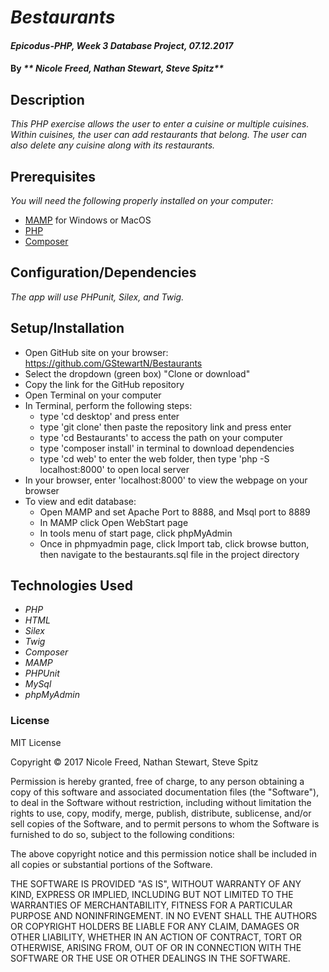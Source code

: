 # _Bestaurants_

#### _Epicodus-PHP, Week 3 Database Project, 07.12.2017_

#### By _** Nicole Freed, Nathan Stewart, Steve Spitz**_

## Description

_This PHP exercise allows the user to enter a cuisine or multiple cuisines. Within cuisines, the user can add restaurants that belong. The user can also delete any cuisine along with its restaurants._

## Prerequisites

_You will need the following properly installed on your computer:_

* [MAMP](https://www.mamp.info/en/) for Windows or MacOS
* [PHP](https://secure.php.net/)
* [Composer](https://getcomposer.org/)

## Configuration/Dependencies

_The app will use PHPunit,  Silex, and Twig._

## Setup/Installation

* Open GitHub site on your browser: https://github.com/GStewartN/Bestaurants
* Select the dropdown (green box) "Clone or download"
* Copy the link for the GitHub repository
* Open Terminal on your computer
* In Terminal, perform the following steps:
  * type 'cd desktop' and press enter
  * type 'git clone' then paste the repository link and press enter
  * type 'cd Bestaurants' to access the path on your computer
  * type 'composer install' in terminal to download dependencies
  * type 'cd web' to enter the web folder, then type 'php -S localhost:8000' to open local server
* In your browser, enter 'localhost:8000' to view the webpage on your browser
* To view and edit database:
  * Open MAMP and set Apache Port to 8888, and Msql port to 8889
  * In MAMP click Open WebStart page
  * In tools menu of start page, click phpMyAdmin
  * Once in phpmyadmin page, click Import tab, click browse button, then navigate to the bestaurants.sql file in the project directory



## Technologies Used

* _PHP_
* _HTML_
* _Silex_
* _Twig_
* _Composer_
* _MAMP_
* _PHPUnit_
* _MySql_
* _phpMyAdmin_

### License

MIT License

Copyright &copy; 2017 Nicole Freed, Nathan Stewart, Steve Spitz

Permission is hereby granted, free of charge, to any person obtaining a copy
of this software and associated documentation files (the "Software"), to deal
in the Software without restriction, including without limitation the rights
to use, copy, modify, merge, publish, distribute, sublicense, and/or sell
copies of the Software, and to permit persons to whom the Software is
furnished to do so, subject to the following conditions:

The above copyright notice and this permission notice shall be included in all
copies or substantial portions of the Software.

THE SOFTWARE IS PROVIDED "AS IS", WITHOUT WARRANTY OF ANY KIND, EXPRESS OR
IMPLIED, INCLUDING BUT NOT LIMITED TO THE WARRANTIES OF MERCHANTABILITY,
FITNESS FOR A PARTICULAR PURPOSE AND NONINFRINGEMENT. IN NO EVENT SHALL THE
AUTHORS OR COPYRIGHT HOLDERS BE LIABLE FOR ANY CLAIM, DAMAGES OR OTHER
LIABILITY, WHETHER IN AN ACTION OF CONTRACT, TORT OR OTHERWISE, ARISING FROM,
OUT OF OR IN CONNECTION WITH THE SOFTWARE OR THE USE OR OTHER DEALINGS IN THE
SOFTWARE.

